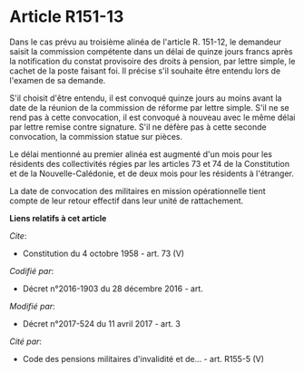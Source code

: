 # Article R151-13

Dans le cas prévu au troisième alinéa de l'article R. 151-12, le demandeur saisit la commission compétente dans un délai de
quinze jours francs après la notification du constat provisoire des droits à pension, par lettre simple, le cachet de la
poste faisant foi. Il précise s'il souhaite être entendu lors de l'examen de sa demande. 

S'il choisit d'être entendu, il est convoqué quinze jours au moins avant la date de la réunion de la commission de réforme
par lettre simple. S'il ne se rend pas à cette convocation, il est convoqué à nouveau avec le même délai par lettre remise
contre signature. S'il ne défère pas à cette seconde convocation, la commission statue sur pièces. 

Le délai mentionné au premier alinéa est augmenté d'un mois pour les résidents des collectivités régies par les articles 73
et 74 de la Constitution et de la Nouvelle-Calédonie, et de deux mois pour les résidents à l'étranger. 

La date de convocation des militaires en mission opérationnelle tient compte de leur retour effectif dans leur unité de
rattachement.

**Liens relatifs à cet article**

_Cite_:

  - Constitution du 4 octobre 1958 - art. 73 (V)

_Codifié par_:

  - Décret n°2016-1903 du 28 décembre 2016 - art.

_Modifié par_:

  - Décret n°2017-524 du 11 avril 2017 - art. 3

_Cité par_:

  - Code des pensions militaires d'invalidité et de... - art. R155-5 (V)
